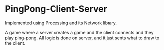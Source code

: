 # PingPong-Client-Server
Implemented using Processing and its Network library.

A game where a server creates a game and the client connects and they play ping-pong.
All logic is done on server, and it just sents what to draw to the client.
